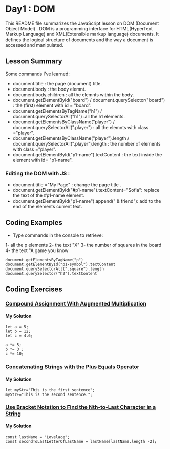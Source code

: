 
# Day1 : DOM

This README file summarizes the JavaScript lesson on DOM (Document Object Model) . DOM is a programming interface for HTML(HyperText Markup Language) and XML(Extensible markup language) documents. It defines the logical structure of documents and the way a document is accessed and manipulated.
## Lesson Summary

Some commands I've learned:
- document.title : the page (document) title.
- document.body : the body elemnt.
- document.body.children : all the elemnts within the body.
- document.getElementById("board") / document.querySelector("board") : the (first) element with id = "board".
- document.getElementsByTagName("h1") / document.querySelectorAll("h1") :all the h1 elements.
- document.getElementsByClassName("player") / document.querySelectorAll(".player") : all the elemnts with class ="player".
- document.getElementsByClassName("player").length / document.querySelectorAll(".player").length : the number of elements with class ="player".
- document.getElementById("p1-name").textContent : the text inside the element with id= "p1-name".

### Editing the DOM with JS :
- document.title ="My Page" : change the page title .
- document.getElementById("#p1-name").textContent="Sofia": replace the text of the #p1-name element.
- document.getElementById("p1-name").append(" & friend"): add to the end of the elements current text.

## Coding Examples

- Type commands in the console to retrieve:

1- all the p elements
2- the text "X"
3- the number of squares in the board
4- the text "A game you know
```
document.getElementsByTagName("p")
document.getElementById("p1-symbol").textContent 
document.querySelectorAll(".square").length
document.querySelector("h2").textContent
```
## Coding Exercises

### [Compound Assignment With Augmented Multiplication](https://www.freecodecamp.org/learn/javascript-algorithms-and-data-structures/basic-javascript/compound-assignment-with-augmented-multiplication)

#### My Solution
```
let a = 5;
let b = 12;
let c = 4.6;

a *= 5;
b *= 3 ;
c *= 10;
```

### [Concatenating Strings with the Plus Equals Operator](https://www.freecodecamp.org/learn/javascript-algorithms-and-data-structures/basic-javascript/concatenating-strings-with-the-plus-equals-operator)

#### My Solution
```
let myStr="This is the first sentence";
myStr+="This is the second sentence.";
```

### [Use Bracket Notation to Find the Nth-to-Last Character in a String](https://www.freecodecamp.org/learn/javascript-algorithms-and-data-structures/basic-javascript/use-bracket-notation-to-find-the-nth-to-last-character-in-a-string)

#### My Solution
```
const lastName = "Lovelace";
const secondToLastLetterOfLastName = lastName[lastName.length -2];
```
